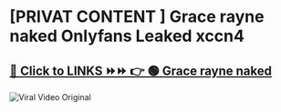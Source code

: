 
 # [PRIVAT CONTENT ] Grace rayne naked Onlyfans Leaked xccn4

## <h2><a href="https://clipsfans.com/Grace_rayne_naked&ref=git">🔗 Click to LINKS ⏩⏩ 👉 🟢 Grace rayne naked </a></h2>

<a href="https://clipsfans.com/Grace_rayne_naked&ref=git" rel="nofollow" data-target="animated-image.originalLink"><img src="https://i.ibb.co.com/xMMVF88/686577567.gif" alt="Viral Video Original" style="max-width: 100%; display: inline-block;" data-target="animated-image.originalImage"></a>

